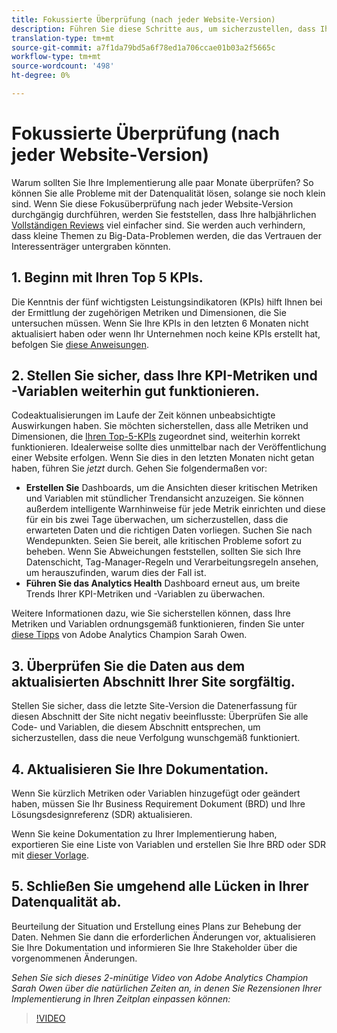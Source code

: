 ```yaml
---
title: Fokussierte Überprüfung (nach jeder Website-Version)
description: Führen Sie diese Schritte aus, um sicherzustellen, dass Ihre Implementierung fehlerfrei und im Einklang mit Ihren KPIs ausgeführt wird.
translation-type: tm+mt
source-git-commit: a7f1da79bd5a6f78ed1a706ccae01b03a2f5665c
workflow-type: tm+mt
source-wordcount: '498'
ht-degree: 0%

---
```



# Fokussierte Überprüfung (nach jeder Website-Version)

Warum sollten Sie Ihre Implementierung alle paar Monate überprüfen? So können Sie alle Probleme mit der Datenqualität lösen, solange sie noch klein sind. Wenn Sie diese Fokusüberprüfung nach jeder Website-Version durchgängig durchführen, werden Sie feststellen, dass Ihre halbjährlichen [Vollständigen Reviews](/help/implement/review/full-review.md) viel einfacher sind. Sie werden auch verhindern, dass kleine Themen zu Big-Data-Problemen werden, die das Vertrauen der Interessenträger untergraben könnten.

## 1. Beginn mit Ihren Top 5 KPIs.

Die Kenntnis der fünf wichtigsten Leistungsindikatoren (KPIs) hilft Ihnen bei der Ermittlung der zugehörigen Metriken und Dimensionen, die Sie untersuchen müssen. Wenn Sie Ihre KPIs in den letzten 6 Monaten nicht aktualisiert haben oder wenn Ihr Unternehmen noch keine KPIs erstellt hat, befolgen Sie [diese Anweisungen](/help/implement/review/define-kpis.md).

## 2. Stellen Sie sicher, dass Ihre KPI-Metriken und -Variablen weiterhin gut funktionieren.

Codeaktualisierungen im Laufe der Zeit können unbeabsichtigte Auswirkungen haben. Sie möchten sicherstellen, dass alle Metriken und Dimensionen, die [Ihren Top-5-KPIs](/help/implement/review/define-kpis.md) zugeordnet sind, weiterhin korrekt funktionieren. Idealerweise sollte dies unmittelbar nach der Veröffentlichung einer Website erfolgen. Wenn Sie dies in den letzten Monaten nicht getan haben, führen Sie *jetzt* durch. Gehen Sie folgendermaßen vor:

* **Erstellen Sie** Dashboards, um die Ansichten dieser kritischen Metriken und Variablen mit stündlicher Trendansicht anzuzeigen. Sie können außerdem intelligente Warnhinweise für jede Metrik einrichten und diese für ein bis zwei Tage überwachen, um sicherzustellen, dass die erwarteten Daten und die richtigen Daten vorliegen. Suchen Sie nach Wendepunkten. Seien Sie bereit, alle kritischen Probleme sofort zu beheben. Wenn Sie Abweichungen feststellen, sollten Sie sich Ihre Datenschicht, Tag-Manager-Regeln und Verarbeitungsregeln ansehen, um herauszufinden, warum dies der Fall ist.
* **Führen Sie das Analytics Health** Dashboard erneut aus, um breite Trends Ihrer KPI-Metriken und -Variablen zu überwachen.

Weitere Informationen dazu, wie Sie sicherstellen können, dass Ihre Metriken und Variablen ordnungsgemäß funktionieren, finden Sie unter [diese Tipps](https://experienceleaguecommunities.adobe.com/t5/adobe-analytics-discussions/my-five-best-tips-for-keeping-adobe-analytics-humming/td-p/388608) von Adobe Analytics Champion Sarah Owen.

## 3. Überprüfen Sie die Daten aus dem aktualisierten Abschnitt Ihrer Site sorgfältig.

Stellen Sie sicher, dass die letzte Site-Version die Datenerfassung für diesen Abschnitt der Site nicht negativ beeinflusste: Überprüfen Sie alle Code- und Variablen, die diesem Abschnitt entsprechen, um sicherzustellen, dass die neue Verfolgung wunschgemäß funktioniert.

## 4. Aktualisieren Sie Ihre Dokumentation.

Wenn Sie kürzlich Metriken oder Variablen hinzugefügt oder geändert haben, müssen Sie Ihr Business Requirement Dokument (BRD) und Ihre Lösungsdesignreferenz (SDR) aktualisieren.

Wenn Sie keine Dokumentation zu Ihrer Implementierung haben, exportieren Sie eine Liste von Variablen und erstellen Sie Ihre BRD oder SDR mit [dieser Vorlage](https://experienceleague.adobe.com/docs/analytics-learn/tutorials/implementation/implementation-basics/creating-a-business-requirements-document.html?lang=en#implementation).

## 5. Schließen Sie umgehend alle Lücken in Ihrer Datenqualität ab.

Beurteilung der Situation und Erstellung eines Plans zur Behebung der Daten. Nehmen Sie dann die erforderlichen Änderungen vor, aktualisieren Sie Ihre Dokumentation und informieren Sie Ihre Stakeholder über die vorgenommenen Änderungen.

*Sehen Sie sich dieses 2-minütige Video von Adobe Analytics Champion Sarah Owen über die natürlichen Zeiten an, in denen Sie Rezensionen Ihrer Implementierung in Ihren Zeitplan einpassen können:*

>[!VIDEO](https://video.tv.adobe.com/v/328340/?quality=12&learn=on)
